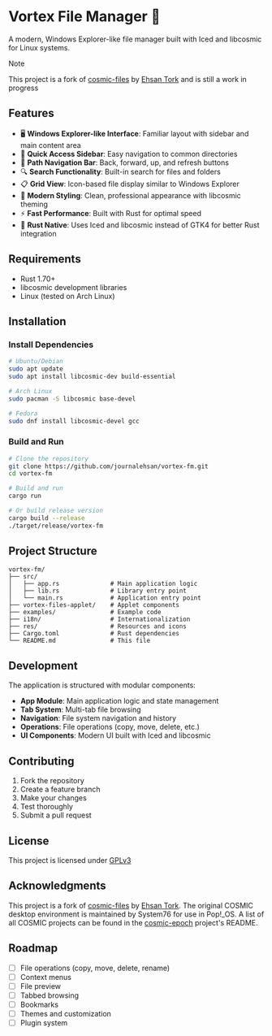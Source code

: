 # Vortex File Manager 🚀

A modern, Windows Explorer-like file manager built with Iced and libcosmic for Linux systems.

> [!NOTE]
> This project is a fork of [cosmic-files](https://github.com/pop-os/cosmic-files) by [Ehsan Tork](https://journalehsan.github.io/) and is still a work in progress

## Features

- 🖥️ **Windows Explorer-like Interface**: Familiar layout with sidebar and main content area
- 📁 **Quick Access Sidebar**: Easy navigation to common directories
- 🧭 **Path Navigation Bar**: Back, forward, up, and refresh buttons
- 🔍 **Search Functionality**: Built-in search for files and folders
- 📋 **Grid View**: Icon-based file display similar to Windows Explorer
- 🎨 **Modern Styling**: Clean, professional appearance with libcosmic theming
- ⚡ **Fast Performance**: Built with Rust for optimal speed
- 🦀 **Rust Native**: Uses Iced and libcosmic instead of GTK4 for better Rust integration

## Requirements

- Rust 1.70+
- libcosmic development libraries
- Linux (tested on Arch Linux)

## Installation

### Install Dependencies

```bash
# Ubuntu/Debian
sudo apt update
sudo apt install libcosmic-dev build-essential

# Arch Linux
sudo pacman -S libcosmic base-devel

# Fedora
sudo dnf install libcosmic-devel gcc
```

### Build and Run

```bash
# Clone the repository
git clone https://github.com/journalehsan/vortex-fm.git
cd vortex-fm

# Build and run
cargo run

# Or build release version
cargo build --release
./target/release/vortex-fm
```

## Project Structure

```
vortex-fm/
├── src/
│   ├── app.rs              # Main application logic
│   ├── lib.rs              # Library entry point
│   └── main.rs             # Application entry point
├── vortex-files-applet/    # Applet components
├── examples/               # Example code
├── i18n/                   # Internationalization
├── res/                    # Resources and icons
├── Cargo.toml              # Rust dependencies
└── README.md               # This file
```

## Development

The application is structured with modular components:

- **App Module**: Main application logic and state management
- **Tab System**: Multi-tab file browsing
- **Navigation**: File system navigation and history
- **Operations**: File operations (copy, move, delete, etc.)
- **UI Components**: Modern UI built with Iced and libcosmic

## Contributing

1. Fork the repository
2. Create a feature branch
3. Make your changes
4. Test thoroughly
5. Submit a pull request

## License

This project is licensed under [GPLv3](LICENSE)

## Acknowledgments

This project is a fork of [cosmic-files](https://github.com/pop-os/cosmic-files) by [Ehsan Tork](https://journalehsan.github.io/). The original COSMIC desktop environment is maintained by System76 for use in Pop!_OS. A list of all COSMIC projects can be found in the [cosmic-epoch](https://github.com/pop-os/cosmic-epoch) project's README.

## Roadmap

- [ ] File operations (copy, move, delete, rename)
- [ ] Context menus
- [ ] File preview
- [ ] Tabbed browsing
- [ ] Bookmarks
- [ ] Themes and customization
- [ ] Plugin system

